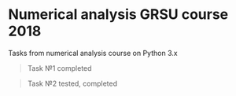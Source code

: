 # Numerical analysis GRSU course 2018

Tasks from numerical analysis course on Python 3.x
> Task №1 completed

> Task №2 tested, completed

